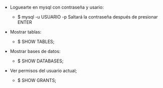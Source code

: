- Loguearte en mysql con contraseña y usario:
	- $ mysql -u USUARIO -p
		Saltará la contraseña después de presionar ENTER

- Mostrar tablas:
	- $ SHOW TABLES;

- Mostrar bases de datos:
	- $ SHOW DATABASES;

- Ver permisos del usuario actual;
	- $ SHOW GRANTS;